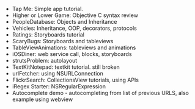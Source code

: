 - Tap Me: Simple app tutorial.
- Higher or Lower Game: Objective C syntax review
- PeopleDatabase: Objects and Inheritance
- Vehicles: Inheritance, OOP, decorators, protocols
- Ratings: Storyboards tutorial
- ScaryBugs: Storyboards and tableviews
- TableViewAnimations: tableviews and animations
- iOSDiner: web service call, blocks, storyboards
- strutsProblem: autolayout
- TextKitNotepad: textkit tutorial. still broken
- urlFetcher: using NSURLConnection
- FlickrSearch: CollectionsView tutorials, using APIs
- iRegex Starter: NSRegularExpression
- Autocomplete demo - autocompleting from list of previous URLS, also example using webview
